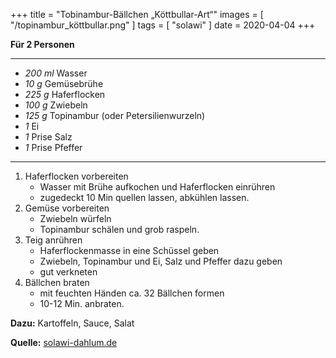 +++
title = "Tobinambur-Bällchen „Köttbullar-Art“"
images = [ "/topinambur_köttbullar.png" ]
tags = [ "solawi" ]
date = 2020-04-04
+++

**Für 2 Personen**

---

- *200 ml* Wasser
- *10 g* Gemüsebrühe
- *225 g* Haferflocken
- *100 g* Zwiebeln
- *125 g* Topinambur (oder Petersilienwurzeln)
- *1* Ei
- *1* Prise Salz
- *1* Prise Pfeffer

---

1. Haferflocken vorbereiten
   * Wasser mit Brühe aufkochen und Haferflocken einrühren
   * zugedeckt 10 Min quellen lassen, abkühlen lassen.
2. Gemüse vorbereiten
   * Zwiebeln würfeln
   * Topinambur schälen und grob raspeln.
3. Teig anrühren
   * Haferflockenmasse in eine Schüssel geben
   * Zwiebeln, Topinambur und Ei, Salz und Pfeffer dazu geben
   * gut verkneten
4. Bällchen braten
   * mit feuchten Händen ca. 32 Bällchen formen
   * 10-12 Min. anbraten.


**Dazu:** Kartoffeln, Sauce, Salat

**Quelle:** [solawi-dahlum.de](https://www.solawi-dahlum.de/tobinambur-baellchen-koettbullar-art/)
